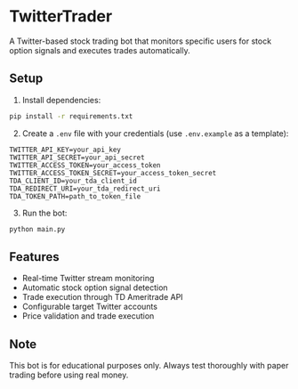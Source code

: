 # TwitterTrader

A Twitter-based stock trading bot that monitors specific users for stock option signals and executes trades automatically.

## Setup

1. Install dependencies:
```bash
pip install -r requirements.txt
```

2. Create a `.env` file with your credentials (use `.env.example` as a template):
```
TWITTER_API_KEY=your_api_key
TWITTER_API_SECRET=your_api_secret
TWITTER_ACCESS_TOKEN=your_access_token
TWITTER_ACCESS_TOKEN_SECRET=your_access_token_secret
TDA_CLIENT_ID=your_tda_client_id
TDA_REDIRECT_URI=your_tda_redirect_uri
TDA_TOKEN_PATH=path_to_token_file
```

3. Run the bot:
```bash
python main.py
```

## Features
- Real-time Twitter stream monitoring
- Automatic stock option signal detection
- Trade execution through TD Ameritrade API
- Configurable target Twitter accounts
- Price validation and trade execution

## Note
This bot is for educational purposes only. Always test thoroughly with paper trading before using real money.
